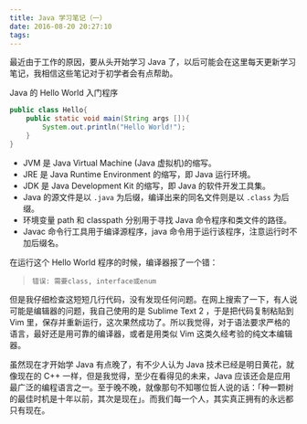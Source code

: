 ```yaml
---
title: Java 学习笔记（一）
date: 2016-08-20 20:27:10
tags:
---
```

最近由于工作的原因，要从头开始学习 Java 了，以后可能会在这里每天更新学习笔记，我相信这些笔记对于初学者会有点帮助。

<!-- more -->
Java 的 Hello World 入门程序

``` java
public class Hello{
	public static void main(String args []){
		System.out.println("Hello World!");
	}
} 
``` 

- JVM 是 Java Virtual Machine (Java 虚拟机)的缩写。
- JRE 是 Java Runtime Environment 的缩写，即 Java 运行环境。
- JDK 是 Java Development Kit 的缩写，即 Java 的软件开发工具集。
- Java 的源文件是以 `.java` 为后缀，编译出来的同名文件则是以 `.class` 为后缀。
- 环境变量 path 和 classpath 分别用于寻找 Java 命令程序和类文件的路径。
- Javac 命令行工具用于编译源程序，java 命令用于运行该程序，注意运行时不加后缀名。

在运行这个 Hello World 程序的时候，编译器报了一个错：
> `错误: 需要class, interface或enum`

但是我仔细检查这短短几行代码，没有发现任何问题。在网上搜索了一下，有人说可能是编辑器的问题，我自己使用的是 Sublime Text 2 ，于是把代码复制粘贴到 Vim 里，保存并重新运行，这次果然成功了。所以我觉得，对于语法要求严格的语言，最好还是用可靠的编译器，或者是用类似 Vim 这类久经考验的纯文本编辑器。

虽然现在才开始学 Java 有点晚了，有不少人认为 Java 技术已经是明日黄花，就像现在的 C++ 一样，但是我觉得，至少在看得见的未来，Java 应该还会是应用最广泛的编程语言之一。至于晚不晚，就像那句不知哪位哲人说的话：「种一颗树的最佳时机是十年以前，其次是现在」。而我们每一个人，其实真正拥有的永远都只有现在。
